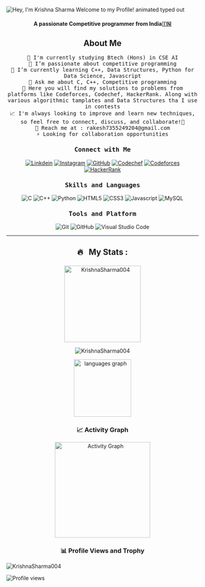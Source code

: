 <img src="https://readme-typing-svg.demolab.com?font=Operator+Mono&size=33&duration=2800&pause=2000&color=FAFAFA&center=true&vCenter=true&width=1050&height=50&lines=Hey%2C+I'm+Krishna+Sharma+Welcome+to+my+Github+Profile!" align="middle" alt="Hey, I'm Krishna Sharma Welcome to my Profile! animated typed out">
<div align="center">

<h4 align="center">A passionate Competitive programmer from India🇮🇳</h3>

<h2 align="center">About Me</h2>
<p align="center">
  <samp>
    🔭 I'm currently studying Btech (Hons) in CSE AI<br>
    🚀 I’m passionate about competitive programming<br>
    🌱 I’m currently learning C++, Data Structures, Python for Data Science, Javascript<br>
    💬 Ask me about C, C++, Competitive programming<br>
    🔎 Here you will find my solutions to problems from platforms like Codeforces, Codechef, HackerRank. Along with various algorithmic tamplates and Data Structures tha I use in contests<br>
    📈 I'm always looking to improve and learn new techniques, so feel free to connect, discuss, and collaborate!🚀<br>
    🧰 Reach me at : rakesh7355249204@gmail.com<br>
    ⚡ Looking for collaboration opportunities<br>
  </samp>
</p>
<h3><b><samp>Connect with Me</samp></b></h3>
  
[![Linkdein](https://img.shields.io/badge/LinkedIn-0077B5?style=for-the-badge&logo=linkedin&logoColor=white)](https://www.linkedin.com/in/krishna-sharma-87126531b/)
[![Instagram](https://img.shields.io/badge/Instagram-E4405F?style=for-the-badge&logo=instagram&logoColor=white)](https://www.instagram.com/krishna._.sharma10/)
[![GitHub](https://img.shields.io/badge/-GitHub-181717?style=for-the-badge&logo=GitHub&logoColor=white)](https://github.com/KrishnaSharma004)
[![Codechef](https://img.shields.io/badge/-CodeChef-5B4638?style=for-the-badge&logo=CodeChef&logoColor=white)](https://www.codechef.com/users/krishna_vnjr10)
[![Codeforces](https://img.shields.io/badge/-Codeforces-1F8ACB?style=for-the-badge&logo=Codeforces&logoColor=white)](https://codeforces.com/profile/Krishna__njr10) 
[![HackerRank](https://img.shields.io/badge/-Hackerrank-2EC866?style=for-the-badge&logo=HackerRank&logoColor=white)](https://www.hackerrank.com/Krishna_njr10)

</p>

<h3><b><samp>Skills and Languages</samp></b></h3>

![C](https://img.shields.io/badge/C-27338e?style=for-the-badge&logo=c&logoColor=white)
![C++](https://img.shields.io/badge/C++-00599C?style=for-the-badge&logo=c%2B%2B&logoColor=white)
![Python](https://img.shields.io/badge/Python-3776AB?style=for-the-badge&logo=Python&logoColor=white)
![HTML5](https://img.shields.io/badge/HTML5-E34F26?style=for-the-badge&logo=HTML5&logoColor=white)
![CSS3](https://img.shields.io/badge/CSS3-1572B6?style=for-the-badge&logo=CSS3&logoColor=white)
![Javascript](https://img.shields.io/badge/JavaScript-F7DF1E?style=for-the-badge&logo=javascript&logoColor=black)
![MySQL](https://img.shields.io/badge/MySQL-4479A1?style=for-the-badge&logo=MySQL&logoColor=white)
</p>

<h3><b><samp>Tools and Platform</samp></b></h3>

![Git](https://img.shields.io/badge/Git-999999?style=for-the-badge&logo=Git&logoColor=red)
![GitHub](https://img.shields.io/badge/GitHub-181717?style=for-the-badge&logo=github)
![Visual Studio Code](https://img.shields.io/badge/Visual_Studio_Code-007ACC?style=for-the-badge&logo=Visual-Studio-Code&logoColor=white)

<hr>  

<summary><h2> 🔥 &nbsp; My Stats : </h2></summary>

<div align="center">
  
###

  <img align="center" src="https://github-readme-stats.vercel.app/api?username=KrishnaSharma004&show_icons=true&locale=en&hide_title=false&layout=compact&card_width=320&langs_count=6&theme=github_dark&hide_border=true&order=2" height="200" alt="KrishnaSharma004" />
<p><img align="center" src="https://github-readme-streak-stats.herokuapp.com/?user=KrishnaSharma004&" alt="KrishnaSharma004" /></p>
<img src="https://github-readme-stats.vercel.app/api/top-langs?username=KrishnaSharma004&locale=en&hide_title=false&layout=compact&card_width=320&langs_count=6&theme=github_dark&hide_border=true&order=2" height="150" alt="languages graph"  />

### 📈 **Activity Graph**
<div align="center">
  <img src="https://github-readme-activity-graph.vercel.app/graph?username=krishnaSharma004&theme=github-dark&area=true&hide_border=true" height="250" alt="Activity Graph" />
</div>

### 📊 **Profile Views and Trophy**
<p align="left"><img src="https://github-profile-trophy.vercel.app/?username=KrishnaSharma004&theme=matrix" alt="KrishnaSharma004" /></a> </p>
<p align="left">
  <img src="https://komarev.com/ghpvc/?username=KrishnaSharma004&label=Profile%20views&color=0e75b6&style=flat" alt="Profile views" />
</p>






<!---
KrishnaSharma004/KrishnaSharma004 is a ✨ special ✨ repository because its `README.md` (this file) appears on your GitHub profile.
You can click the Preview link to take a look at your changes.
--->

